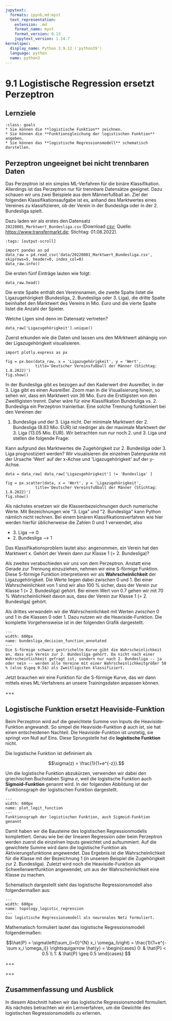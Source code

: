 ```yaml
---
jupytext:
  formats: ipynb,md:myst
  text_representation:
    extension: .md
    format_name: myst
    format_version: 0.13
    jupytext_version: 1.14.7
kernelspec:
  display_name: Python 3.9.12 ('python39')
  language: python
  name: python3
---
```


# 9.1 Logistische Regression ersetzt Perzeptron


## Lernziele

```{admonition} Lernziele
:class: goals
* Sie können die **logistische Funktion** zeichnen.
* Sie können die **Funktionsgleichung der logistischen Funktion** angeben.
* Sie können das **logistische Regressionsmodell** schematisch darstellen. 
```

## Perzeptron ungeeignet bei nicht trennbaren Daten

Das Perzeptron ist ein simples ML-Verfahren für die binäre Klassifikation.
Allerdings ist das Perzeptron nur für trennbare Datensätze geeignet. Dazu
schauen wir uns zwei Beispiele aus dem Männerfußball an. Ziel der folgenden
Klassifikationsaufgabe ist es, anhand des Marktwertes eines Vereines zu
klassifizieren, ob der Verein in der Bundesliga oder in der 2. Bundesliga
spielt.

Dazu laden wir als erstes den Datensatz `20220801_Marktwert_Bundesliga.csv`
(Download
[csv](https://nextcloud.frankfurt-university.de/s/GESBZzRyXq6dLNC/download);
Quelle: https://www.transfermarkt.de; Stichtag: 01.08.2022).

```{code-cell} ipython3
:tags: [output-scroll]

import pandas as pd
data_raw = pd.read_csv('data/20220801_Marktwert_Bundesliga.csv', skiprows=5, header=0, index_col=0)
data_raw.info()
```

Die ersten fünf Einträge lauten wie folgt:

```{code-cell} ipython3
data_raw.head()
```

Die erste Spalte enthält den Vereinsnamen, die zweite Spalte listet die
Ligazugehörigkeit (Bundesliga, 2. Bundesliga oder 3. Liga), die dritte Spalte
beinhaltet den Marktwert des Vereins in Mio. Euro und die vierte Spalte listet
die Anzahl der Spieler.

Welche Ligen sind denn im Datensatz vertreten?

```{code-cell} ipython3
data_raw['Ligazugehörigkeit'].unique()
```

Zuerst erkunden wie die Daten und lassen uns den MArktwert abhängig von der
Ligazugehörigkeit visualisieren.

```{code-cell} ipython3
import plotly.express as px

fig = px.box(data_raw, x = 'Ligazugehörigkeit', y = 'Wert',
             title='Deutscher Vereinsfußball der Männer (Stichtag: 1.8.2022)')
fig.show()
```

In der Bundesliga gibt es bezogen auf den Kaderwert drei Ausreißer, in der 3.
Liga gibt es einen Ausreißer. Zoom man in die Visualisierung hinein, so sehen
wir, dass ein Marktwert von 36 Mio. Euro die Erstligisten von den Zweitligisten
trennt. Daher wäre für eine Klassifikation Bundesliga vs. 2. Bundesliga ein
Perzeptron trainierbar. Eine solche Trennung funktioniert bei den Vereinen der
1. Bundesliga und der 3. Liga nicht. Der minimale Marktwert der 2. Bundesliga
(8.83 Mio. EUR) ist niedriger als der maximale Marktwert der 3. Liga (13.05 Mio.
EUR). Wir betrachten nun nur noch 2. und 3. Liga und stellen die folgende Frage:

Kann aufgrund des Marktwertes die Zugehörigkeit zur 2. Bundesliga oder 3. Liga
prognostiziert werden? Wir visualisieren die einzelnen Datenpunkte mit der
Ursache 'Wert' auf der x-Achse und 'Ligazugehörigkeit' auf der y-Achse.

```{code-cell} ipython3
data = data_raw[ data_raw['Ligazugehörigkeit'] != 'Bundesliga' ]

fig = px.scatter(data, x = 'Wert', y = 'Ligazugehörigkeit',
             title='Deutscher Vereinsfußball der Männer (Stichtag: 1.8.2022)')
fig.show()
```

Als nächstes ersetzen wir die Klassenbezeichnungen durch numerische Werte. Mit
Bezeichnungen wie "3. Liga" und "2. Bundesliga" kann Python nämlich nicht
rechnen. Bei einem binären Klassifikationsverfahren wie hier werden hierfür
üblicherweise die Zahlen 0 und 1 verwendet, also
<ul>
    <li>3. Liga --> 0</li>
    <li>2. Bundesliga --> 1</li>
</ul>

Das Klassifikationsproblem lautet also: angenommen, ein
Verein hat den Marktwert x. Gehört der Verein dann zur Klasse 1 (= 2.
Bundesliga)?

Als zweites verabschieden wir uns von dem Perzeptron. Anstatt eine Gerade zur
Trennung einzuziehen, nehmen wir eine S-förmige Funktion. Diese S-förmige
Funktion interpretieren wir als **Wahrscheinlichkeit** der Ligazugehörigkeit.
Die Werte liegen dabei zwischen 0 und 1. Bei einer Wahrscheinlichkeit von 1 sind
wir also 100 % sicher, dass der Verein zur Klasse 1 (= 2. Bundesliga) gehört.
Bei einem Wert von 0.7 gehen wir mit 70 % Wahrscheinlichkeit davon aus, dass der
Verein zur Klasse 1 (= 2. Bundesliga) gehört.

Als drittes verwandeln wir die Wahrscheinlichkeit mit Werten *zwischen* 0 und 1
in die Klassen 0 oder 1. Dazu nutzen wir die Heaviside-Funktion. Die komplette
Vorgehensweise ist in der folgenden Grafik dargestellt.

```{figure} pics/bundesliga_decision_function_annotated.pdf
---
width: 600px
name: bundesliga_decision_function_annotated
---
Die S-förmige schwarz gestrichelte Kurve gibt die Wahrscheinlichkeit an, dass ein Verein zur 2. Bundesliga gehört. Da nicht nach einer Wahrscheinlichkeit gefragt ist, sondern nur nach 2. Bundesliga -- ja oder nein -- werden alle Vereine mit einer Wahrscheinlichkeitgrößer 50 % (also $\geq 0.5$) als Zweitligisten klassifiziert.
```

Jetzt brauchen wir eine Funktion für die S-förmige Kurve, das wir dann mittels
eines ML-Verfahrens an unsere Trainingsdaten anpassen können.

+++

## Logistische Funktion ersetzt Heaviside-Funktion

Beim Perzeptron wird auf die gewichtete Summe von Inputs die Heaviside-Funktion
angewandt. So simpel die Heaviside-Funktion $\phi$ auch ist, sie hat einen
entscheidenen Nachteil. Die Heaviside-Funktion ist unstetig, sie springt von
Null auf Eins. Diese Sprungstelle hat die **logistische Funktion** nicht. 

Die logistische Funktion ist defininiert als

$$\sigma(z) = \frac{1}{1+e^{-z}}.$$

Um die logistische Funktion abzukürzen, verwenden wir dabei den griechischen
Buchstaben Sigma $\sigma$, weil die logistische Funktion auch
**Sigmoid-Funktion** genannt wird. In der folgenden Abbildung ist der
Funktionsgraph der logistischen Funktion dargestellt.

```{figure} pics/plot_logit_function.pdf
---
width: 600px
name: plot_logit_function
---
Funktionsgraph der logistischen Funktion, auch Sigmoid-Funktion genannt
```

Damit haben wir die Bausteine des logistischen Regressionmodells komplettiert.
Genau wie bei der linearen Regression oder beim Perzeptron werden zuerst die
einzelnen Inputs gewichtet und aufsummiert. Auf die gewichtete Summe wird dann
die logistische Funktion als Aktivierungsfunktione angewendet. Das Ergebnis ist
die Wahrscheinlichkeit für die Klasse mit der Bezeichnung 1 (in unserem Beispiel
die Zugehörigkeit zur 2. Bundesliga). Zuletzt wird noch die Heaviside-Funktion
als Schwellenwertfunktion angewendet, um aus der Wahrscheinlichkeit eine Klasse
zu machen.

Schematisch dargestellt sieht das logistische Regressionsmodell also
folgendermaßen aus:


```{figure} pics/topology_logistic_regression.svg
---
width: 600px
name: topology_logistic_regression
---
Das logistische Regressionsmodell als neuronales Netz formuliert.
```

Mathematisch formuliert lautet das logistische Regressionsmodell folgendermaßen:

$$\hat{P} = \sigma\left(\sum_{i=0}^{N} x_i \omega_i\right) = \frac{1}{1+e^{-\sum x_i \omega_i}} 
\rightsquigarrow \hat{y} = \begin{cases} 0: & \hat{P} < 0.5 \\ 1: & \hat{P} \geq 0.5 \end{cases} $$

+++



+++

## Zusammenfassung und Ausblick

In diesem Abschnitt haben wir das logistische Regressionsmodell formuliert. Als
nächstes betrachten wir ein Lernverfahren, um die Gewichte des logistischen
Regressionsmodells zu erlernen.
